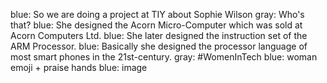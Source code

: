 blue: So we are doing a project at TIY about Sophie Wilson
gray: Who's that?
blue: She designed the Acorn Micro-Computer which was sold at Acorn Computers Ltd.
blue: She later designed the instruction set of the ARM Processor.
blue: Basically she designed the processor language of most smart phones in the 21st-century.
gray: #WomenInTech
blue: woman emoji + praise hands
blue: image
